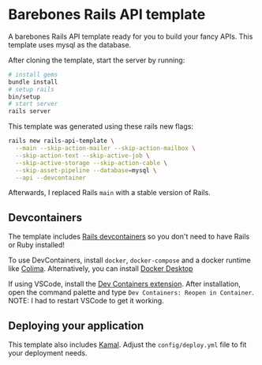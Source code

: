 # Barebones Rails API template

A barebones Rails API template ready for you to build your fancy APIs. This template uses mysql as the database.

After cloning the template, start the server by running:

```bash
# install gems
bundle install
# setup rails
bin/setup
# start server
rails server
```

This template was generated using these rails new flags:

```bash
rails new rails-api-template \
  --main --skip-action-mailer --skip-action-mailbox \
  --skip-action-text --skip-active-job \
  --skip-active-storage --skip-action-cable \
  --skip-asset-pipeline --database=mysql \
  --api --devcontainer
```

Afterwards, I replaced Rails `main` with a stable version of Rails.

## Devcontainers

The template includes [Rails devcontainers](https://github.com/rails/devcontainer) so you don't need to have Rails or Ruby installed!

To use DevContainers, install `docker`, `docker-compose` and a docker runtime like [Colima](https://github.com/abiosoft/colima). Alternatively, you can install [Docker Desktop](https://www.docker.com/products/docker-desktop/)

If using VSCode, install the [Dev Containers extension](https://marketplace.visualstudio.com/items?itemName=ms-vscode-remote.remote-containers). After installation, open the command palette and type `Dev Containers: Reopen in Container`. NOTE: I had to restart VSCode to get it working.

## Deploying your application

This template also includes [Kamal](https://kamal-deploy.org/). Adjust the `config/deploy.yml` file to fit your deployment needs.